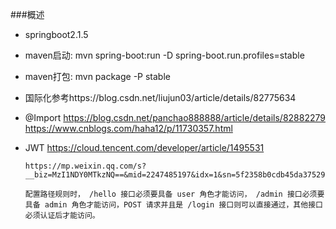 ###概述
* springboot2.1.5
* maven启动: mvn spring-boot:run -D spring-boot.run.profiles=stable
* maven打包: mvn package -P stable

* 国际化参考https://blog.csdn.net/liujun03/article/details/82775634

* @Import https://blog.csdn.net/panchao888888/article/details/82882279
        https://www.cnblogs.com/haha12/p/11730357.html
        
* JWT https://cloud.tencent.com/developer/article/1495531
        
      https://mp.weixin.qq.com/s?__biz=MzI1NDY0MTkzNQ==&mid=2247485197&idx=1&sn=5f2358b0cdb45da37529f925253f8b76&scene=21#wechat_redirect
      
      配置路径规则时， /hello 接口必须要具备 user 角色才能访问， /admin 接口必须要具备 admin 角色才能访问，POST 请求并且是 /login 接口则可以直接通过，其他接口必须认证后才能访问。  
